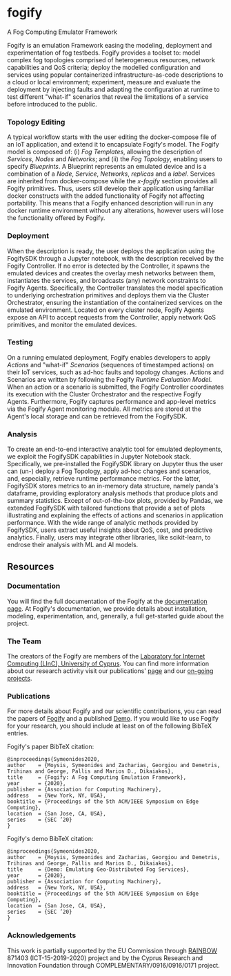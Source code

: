 # fogify
A Fog Computing Emulator Framework

Fogify is an emulation Framework easing the modeling, deployment and experimentation of fog testbeds. 
 Fogify provides a toolset to: model complex fog topologies comprised of heterogeneous resources, 
 network capabilities and QoS criteria; deploy the modelled configuration and services using popular 
 containerized infrastructure-as-code descriptions to a cloud or local environment; experiment, measure and evaluate the deployment by injecting faults and adapting the configuration at runtime to test different 
 "what-if" scenarios that reveal the limitations of a service before introduced to the public.

   ### Topology Editing
   A typical workflow starts with the user editing the docker-compose file of an IoT application, and extend it to encapsulate Fogify's model.
   The Fogify model is composed of: (i) <i>Fog Templates</i>, allowing the description of <i>Services</i>, <i>Nodes</i> and 
   <i>Networks</i>; and (ii) the <i>Fog Topology</i>, enabling users to specify <i>Blueprints</i>. 
   A Blueprint represents an emulated device and is a combination of a <i>Node</i>, <i>Service</i>, <i>Networks</i>, 
   <i>replicas</i> and a <i>label</i>. Services are inherited from docker-compose while the <i>x-fogify</i> 
   section provides all Fogify primitives. Thus, users still develop their application using familiar docker constructs 
   with the added functionality of Fogify not affecting portability. This means that a Fogify enhanced description will 
   run in any docker runtime environment without any alterations, however users will lose the functionality offered by Fogify. 

   ### Deployment
   When the description is ready, the user deploys the application using the FogifySDK through a Jupyter notebook, 
with the description received by the Fogify Controller.
If no error is detected by the Controller, it spawns the emulated devices and creates the overlay mesh networks between them, 
instantiates the services, and broadcasts (any) network constraints to Fogify Agents. 
Specifically, the Controller translates the model specification to underlying orchestration primitives and deploys them 
via the Cluster Orchestrator, ensuring the instantiation of the containerized services on the emulated environment. 
Located on every cluster node, Fogify Agents expose an API to accept requests from the Controller, apply network QoS primitives, and monitor the emulated devices.

### Testing
On a running emulated deployment, Fogify enables developers to apply <i>Actions</i> and "what-if" <i>Scenarios</i> 
(sequences of timestamped actions) on their IoT services, such as ad-hoc faults and topology changes. 
Actions and Scenarios are written by following the Fogify <i>Runtime Evaluation Model</i>. 
When an action or a scenario is submitted, the Fogify Controller coordinates its execution with the Cluster Orchestrator
 and the respective Fogify Agents. 
Furthermore, Fogify captures performance and app-level metrics via the Fogify Agent monitoring module.
All metrics are stored at the Agent's local storage and can be retrieved from the FogifySDK. 

### Analysis

To create an end-to-end interactive analytic tool for emulated deployments, we exploit the FogifySDK capabilities in Jupyter Notebook stack.
Specifically, we pre-installed the FogifySDK library on Jupyter thus the user can (un-) deploy a Fog Topology, apply ad-hoc changes and scenarios, 
and, especially, retrieve runtime performance metrics. For the latter, FogifySDK stores metrics to an in-memory data structure, namely panda's dataframe, 
providing exploratory analysis methods that produce plots and summary statistics. Except of out-of-the-box plots, provided by Pandas, 
we extended FogifySDK with tailored functions that provide a set of plots illustrating and explaining the effects of actions and scenarios in application performance. 
With the wide range of analytic methods provided by FogifySDK, users extract useful insights about QoS, cost, and predictive analytics. 
Finally, users may integrate other libraries, like scikit-learn, to endrose their analysis with ML and AI models. 


## Resources

### Documentation
You will find the full documentation of the Fogify at the [documentation page](https://ucy-linc-lab.github.io/fogify/).
At Fogify's documentation, we provide details about installation, modeling, experimentation, and, generally, a full get-started guide about the project. 

### The Team
The creators of the Fogify are members of the [Laboratory for Internet Computing (LInC), University of Cyprus](http://linc.ucy.ac.cy/).
You can find more information about our research activity visit our publications' [page](http://linc.ucy.ac.cy/index.php?id=12) and our [on-going projects](http://linc.ucy.ac.cy/index.php?id=13).


### Publications

For more details about Fogify and our scientific contributions, you can read the papers of [Fogify](http://linc.ucy.ac.cy/index.php?id=12) 
and a published [Demo](http://linc.ucy.ac.cy/index.php?id=12).
If you would like to use Fogify for your research, you should include at least on of the following BibTeX entries. 

Fogify's paper BibTeX citation:
```
@inproceedings{Symeonides2020,
author    = {Moysis, Symeonides and Zacharias, Georgiou and Demetris, Trihinas and George, Pallis and Marios D., Dikaiakos},
title     = {Fogify: A Fog Computing Emulation Framework},
year      = {2020},
publisher = {Association for Computing Machinery},
address   = {New York, NY, USA},
booktitle = {Proceedings of the 5th ACM/IEEE Symposium on Edge Computing},
location  = {San Jose, CA, USA},
series    = {SEC ’20}
}
```

Fogify's demo BibTeX citation:
```
@inproceedings{Symeonides2020,
author    = {Moysis, Symeonides and Zacharias, Georgiou and Demetris, Trihinas and George, Pallis and Marios D., Dikaiakos},
title     = {Demo: Emulating Geo-Distributed Fog Services},
year      = {2020},
publisher = {Association for Computing Machinery},
address   = {New York, NY, USA},
booktitle = {Proceedings of the 5th ACM/IEEE Symposium on Edge Computing},
location  = {San Jose, CA, USA},
series    = {SEC ’20}
} 
```


### Acknowledgements
This work is partially supported by the EU Commission through [RAINBOW](https://rainbow-h2020.eu/)  871403 (ICT-15-2019-2020) project 
and by the Cyprus Research and Innovation Foundation through COMPLEMENTARY/0916/0916/0171 project.